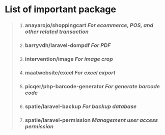 # List of important package
> 1. ### anayarojo/shoppingcart _For ecommerce, POS, and other related transaction_
> 2. ### barryvdh/laravel-dompdf _For PDF_
> 3. ### intervention/image _For image crop_
> 4. ### maatwebsite/excel _For excel export_
> 5. ### picqer/php-barcode-generator _For generate barcode code_
> 6. ### spatie/laravel-backup _For backup database_
> 7. ### spatie/laravel-permission _Management user access permission_
